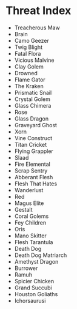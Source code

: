 # Threat Index
+ Treacherous Maw
+ Brain
+ Camo Geezer
+ Twig Blight
+ Fatal Flora
+ Vicious Malvine
+ Clay Golem
+ Drowned
+ Flame Gator
+ The Kraken
+ Prismatic Snail
+ Crystal Golem
+ Glass Chimera
+ Rose
+ Glass Dragon
+ Graveyard Ghost
+ Xorn
+ Vine Construct
+ Titan Cricket
+ Flying Grappler
+ Slaad
+ Fire Elemental
+ Scrap Sentry
+ Abberant Flesh
+ Flesh That Hates
+ Wanderlust
+ Red
+ Magus Elite
+ Gestalt
+ Coral Golems
+ Fey Children
+ Oris
+ Mano Skitter
+ Flesh Tarantula
+ Death Dog
+ Death Dog Matriarch
+ Amethyst Dragon
+ Burrower
+ Ramuh
+ Spicier Chicken
+ Grand Succubi
+ Houston Goliaths
+ Ichorsaurusi